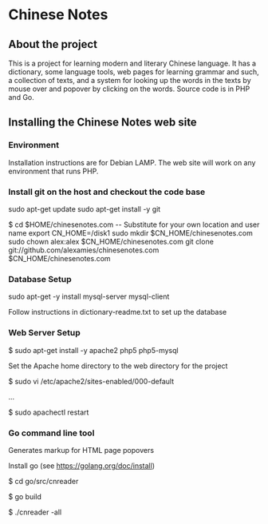 # Chinese Notes
## About the project
This is a project for learning modern and literary Chinese language. It has a
dictionary, some language tools, web pages for learning grammar and such,
a collection of texts, and a system for looking up the words in the texts by
mouse over and popover by clicking on the words. Source code is in PHP and Go.

## Installing the Chinese Notes web site

### Environment
Installation instructions are for Debian LAMP. The web site will work on any
environment that runs PHP.

### Install git on the host and checkout the code base
sudo apt-get update
sudo apt-get install -y git

$ cd $HOME/chinesenotes.com
-- Substitute for your own location and user name
export CN_HOME=/disk1
sudo mkdir $CN_HOME/chinesenotes.com
sudo chown alex:alex $CN_HOME/chinesenotes.com
git clone git://github.com/alexamies/chinesenotes.com $CN_HOME/chinesenotes.com

### Database Setup
sudo apt-get -y install mysql-server mysql-client

Follow instructions in dictionary-readme.txt to set up the database

### Web Server Setup
$ sudo apt-get install -y apache2 php5 php5-mysql

Set the Apache home directory to the web directory for the project

$ sudo vi /etc/apache2/sites-enabled/000-default

...

$ sudo apachectl restart

### Go command line tool
Generates markup for HTML page popovers

Install go (see https://golang.org/doc/install)

$ cd go/src/cnreader

$ go build

$ ./cnreader -all